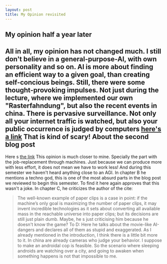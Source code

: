 ```yaml
---
layout: post
title: My Opinion revisited
---
```


My opinion half a year later
---------
All in all, my opinion has not changed much. I still don't believe in a general-purpose-AI, with own personality and so on. AI is more about finding an efficient way to a given goal, than creating self-concious beings.
Still, there were some thought-provoking impulses. Not just during the lecture, where we implemented our own "Rasterfahndung", but also the recent events in china. There is pervasive surveillance. Not only all your internet traffic is watched, but also your public occurrence is judged by computers [here's a link](https://www.golem.de/news/china-die-aaa-buerger-1712-131477.html)
That is kind of scary!
About the second blog post
---------

Here s [the link](http://rodneybrooks.com/the-seven-deadly-sins-of-predicting-the-future-of-ai/)
This opinion is much closer to mine. Specially the part with the job-replacement through machines. Just because we can produce more with less effort, it does not mean we have to work less! And during this semester we haven't heard anything close to an AGI. In chapter B he mentions a techno god, this is one of the most absurd parts in the blog post we reviewed to begin this semester. To find it here again approves that this wasn't a joke.
In chapter C, he criticizes the author of the cite:
>The well-known example of paper clips is a case in point: if the machine’s only goal is maximizing the number of paper clips, it may invent incredible technologies as it sets about converting all available mass in the reachable universe into paper clips; but its decisions are still just plain dumb.
Maybe, he s just criticising him because he doesn't know the game?
To D:
Here he talks about the movie-like AI-dangers and declares all of them as stupid and exaggerated. As I already mentioned in the introduction, I think there is a little bit more to it. In china are already cameras who judge your behavior. I suppose to make an androidal cop is feasible. So the scenario where sleeping androids are watching over a city, and going to awaken when something happens is not that impossible to me.

